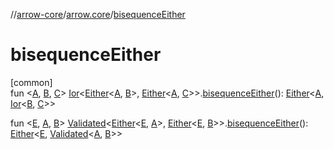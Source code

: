 //[arrow-core](../../index.md)/[arrow.core](index.md)/[bisequenceEither](bisequence-either.md)

# bisequenceEither

[common]\
fun &lt;[A](bisequence-either.md), [B](bisequence-either.md), [C](bisequence-either.md)&gt; [Ior](-ior/index.md)&lt;[Either](-either/index.md)&lt;[A](bisequence-either.md), [B](bisequence-either.md)&gt;, [Either](-either/index.md)&lt;[A](bisequence-either.md), [C](bisequence-either.md)&gt;&gt;.[bisequenceEither](bisequence-either.md)(): [Either](-either/index.md)&lt;[A](bisequence-either.md), [Ior](-ior/index.md)&lt;[B](bisequence-either.md), [C](bisequence-either.md)&gt;&gt;

fun &lt;[E](bisequence-either.md), [A](bisequence-either.md), [B](bisequence-either.md)&gt; [Validated](-validated/index.md)&lt;[Either](-either/index.md)&lt;[E](bisequence-either.md), [A](bisequence-either.md)&gt;, [Either](-either/index.md)&lt;[E](bisequence-either.md), [B](bisequence-either.md)&gt;&gt;.[bisequenceEither](bisequence-either.md)(): [Either](-either/index.md)&lt;[E](bisequence-either.md), [Validated](-validated/index.md)&lt;[A](bisequence-either.md), [B](bisequence-either.md)&gt;&gt;
